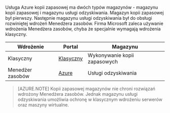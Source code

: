 Usługa Azure kopii zapasowej ma dwóch typów magazynów - magazynu kopii zapasowej i magazynu usługi odzyskiwania. Magazyn kopii zapasowej był pierwszy. Następnie magazynu usługi odzyskiwania był do obsługi rozwiniętej wdrożeń Menedżera zasobów. Firma Microsoft zaleca używanie wdrożenia Menedżera zasobów, chyba że specjalnie wymagają wdrożenia klasyczny.

| **Wdrożenie** | **Portal** | **Magazynu** |
|-----------|------|-----|
|Klasyczny|[Klasyczny](https://manage.windowsazure.com)|Wykonywanie kopii zapasowych|
|Menedżer zasobów|[Azure](https://portal.azure.com)|Usługi odzyskiwania|

> [AZURE.NOTE] Kopii zapasowej magazynów nie chroni rozwiązań wdrożony Menedżera zasobów. Jednak magazynu usługi odzyskiwania umożliwia ochronę w klasycznym wdrożeniu serwerów oraz maszyny wirtualne.  
